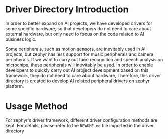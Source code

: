 # Driver Directory Introduction
In order to better expand on AI projects, we have developed drivers for some specific hardware, so that developers do not need to care about external hardware, but only need to focus on the code related to AI business logic.

Some peripherals, such as motion sensors, are inevitably used in AI projects, but zephyr has less support for music peripherals and camera peripherals. If we want to carry out face recognition and speech analysis on microchips, these peripherals will inevitably be used. In order to enable developers to quickly carry out AI project development based on this framework, they do not need to care about hardware, Therefore, this driver directory is created to develop AI related peripheral drivers on zephyr platform.

# Usage Method
For zephyr's driver framework, different driver configuration methods are kept. For details, please refer to the `README.md` file imported in the driver directory
